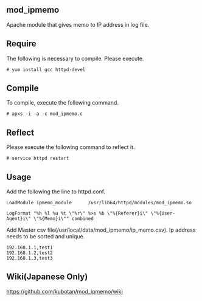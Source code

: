 ## mod_ipmemo
 Apache module that gives memo to IP address in log file.

## Require


The following is necessary to compile.
Please execute.
```
# yum install gcc httpd-devel
```

## Compile

To compile, execute the following command.
```
# apxs -i -a -c mod_ipmemo.c
```

## Reflect

Please execute the following command to reflect it.
```
# service httpd restart
```

## Usage

Add the following the line to httpd.conf.
```
LoadModule ipmemo_module      /usr/lib64/httpd/modules/mod_ipmemo.so

LogFormat "%h %l %u %t \"%r\" %>s %b \"%{Referer}i\" \"%{User-Agent}i\" \"%{Memo}i\"" combined
```

Add Master csv file(/usr/local/data/mod_ipmemo/ip_memo.csv).
Ip address needs to be sorted and unique.
```
192.168.1.1,test1
192.168.1.2,test2
192.168.1.3,test3
```

## Wiki(Japanese Only)
https://github.com/kubotan/mod_ipmemo/wiki
